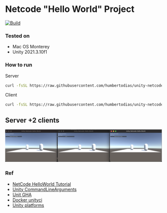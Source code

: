 # Netcode "Hello World" Project

[![Build](https://github.com/humbertodias/unity-netcode-helloworld/actions/workflows/main.yml/badge.svg)](https://github.com/humbertodias/unity-netcode-helloworld/actions/workflows/main.yml)


### Tested on

* Mac OS Monterey
* Unity 2021.3.10f1

### How to run

Server

```sh
curl -fsSL https://raw.githubusercontent.com/humbertodias/unity-netcode-helloworld/main/run.sh | bash -s server
```

Client

```sh
curl -fsSL https://raw.githubusercontent.com/humbertodias/unity-netcode-helloworld/main/run.sh | bash -s client 2
```

## Server +2 clients
![](doc/server-2-clients.png)


### Ref

* [NetCode HelloWorld Tutorial](https://docs-multiplayer.unity3d.com/netcode/current/tutorials/helloworld)
* [Unity CommandLineArguments](https://docs.unity.cn/530/Documentation/Manual/CommandLineArguments.html)
* [Unit GHA](https://isaacbroyles.com/gamedev/2020/07/04/unity-github-actions.html)
* [Docker unityci](https://hub.docker.com/r/unityci/editor/tags)
* [Unity platforms](https://docs.unity3d.com/ScriptReference/BuildTarget.html)
